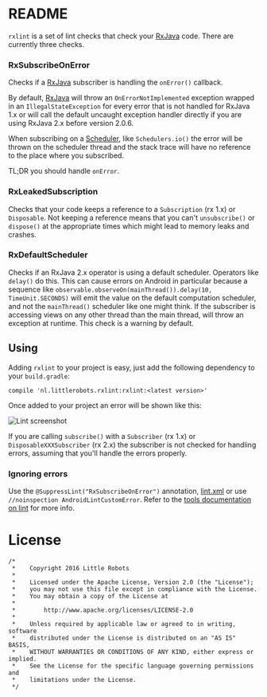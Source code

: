 # README

`rxlint` is a set of lint checks that check your [RxJava][1] code. There are currently three checks.

### RxSubscribeOnError

Checks if a [RxJava][1] subscriber is handling the `onError()` callback. 

By default, [RxJava][1] will throw an `OnErrorNotImplemented` exception wrapped in an `IllegalStateException` for every error that is not handled for RxJava 1.x or will call the default uncaught exception handler directly if you are using RxJava 2.x before version 2.0.6.

When subscribing on a [Scheduler][2], like `Schedulers.io()` the error will be thrown on the scheduler thread and the stack trace will have no reference to the place where you subscribed.

TL;DR you should handle `onError`.

### RxLeakedSubscription

Checks that your code keeps a reference to a `Subscription` (rx 1.x) or `Disposable`. Not keeping a reference means that you can't `unsubscribe()` or `dispose()` at the appropriate times which might lead to memory leaks and crashes.

### RxDefaultScheduler

Checks if an RxJava 2.x operator is using a default scheduler. Operators like `delay()` do this. This can cause errors on 
Android in particular because a sequence like `observable.observeOn(mainThread()).delay(10, TimeUnit.SECONDS)` will emit the value on the 
default computation scheduler, and not the `mainThread()` scheduler like one might think. If the subscriber is accessing views on any other thread than the main thread, will throw
an exception at runtime. This check is a warning by default.
 
## Using

Adding `rxlint` to your project is easy, just add the following dependency to your `build.gradle`:

```
compile 'nl.littlerobots.rxlint:rxlint:<latest version>'
```

Once added to your project an error will be shown like this:

![Lint screenshot](lint.png)

If you are calling `subscribe()` with a `Subscriber` (rx 1.x) or `DisposableXXXSubscriber` (rx 2.x) the subscriber is not checked for handling errors, assuming that you'll handle the errors properly.

### Ignoring errors

Use the `@SuppressLint("RxSubscribeOnError")` annotation, [lint.xml][3] or use `//noinspection AndroidLintCustomError`.
Refer to the [tools documentation on lint][3] for more info.

# License

```
/*
 *    Copyright 2016 Little Robots
 *
 *    Licensed under the Apache License, Version 2.0 (the "License");
 *    you may not use this file except in compliance with the License.
 *    You may obtain a copy of the License at
 *
 *        http://www.apache.org/licenses/LICENSE-2.0
 *
 *    Unless required by applicable law or agreed to in writing, software
 *    distributed under the License is distributed on an "AS IS" BASIS,
 *    WITHOUT WARRANTIES OR CONDITIONS OF ANY KIND, either express or implied.
 *    See the License for the specific language governing permissions and
 *    limitations under the License.
 */
```

[1]:https://github.com/ReactiveX/RxJava
[2]:http://reactivex.io/RxJava/javadoc/io/reactivex/schedulers/Schedulers.html
[3]:http://tools.android.com/tips/lint/suppressing-lint-warnings